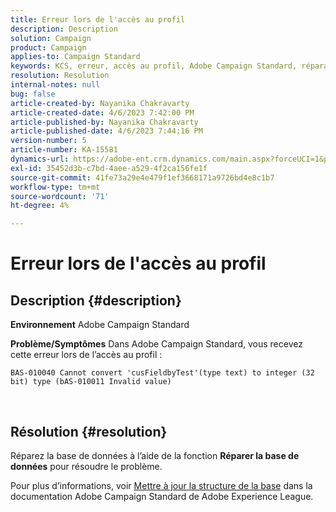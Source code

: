 ```yaml
---
title: Erreur lors de l'accès au profil
description: Description
solution: Campaign
product: Campaign
applies-to: Campaign Standard
keywords: KCS, erreur, accès au profil, Adobe Campaign Standard, réparation de la base de données
resolution: Resolution
internal-notes: null
bug: false
article-created-by: Nayanika Chakravarty
article-created-date: 4/6/2023 7:42:00 PM
article-published-by: Nayanika Chakravarty
article-published-date: 4/6/2023 7:44:16 PM
version-number: 5
article-number: KA-15581
dynamics-url: https://adobe-ent.crm.dynamics.com/main.aspx?forceUCI=1&pagetype=entityrecord&etn=knowledgearticle&id=b9aab117-b3d4-ed11-a7c7-6045bd006b3d
exl-id: 35452d3b-c7bd-4aee-a529-4f2ca156fe1f
source-git-commit: 41fe73a29e4e479f1ef3668171a9726bd4e8c1b7
workflow-type: tm+mt
source-wordcount: '71'
ht-degree: 4%

---
```


# Erreur lors de l&#39;accès au profil

## Description {#description}


<b>Environnement</b>
Adobe Campaign Standard

<b>Problème/Symptômes</b>
Dans Adobe Campaign Standard, vous recevez cette erreur lors de l’accès au profil :


```
BAS-010040 Cannot convert 'cusFieldbyTest'(type text) to integer (32 bit) type (bAS-010011 Invalid value)
```






 



## Résolution {#resolution}


Réparez la base de données à l’aide de la fonction <b>Réparer la base de données</b> pour résoudre le problème.

Pour plus d’informations, voir [Mettre à jour la structure de la base](https://experienceleague.adobe.com/docs/campaign-standard/using/developing/adding-or-extending-a-resource/updating-the-database-structure.html?lang=en) dans la documentation Adobe Campaign Standard de Adobe Experience League.
